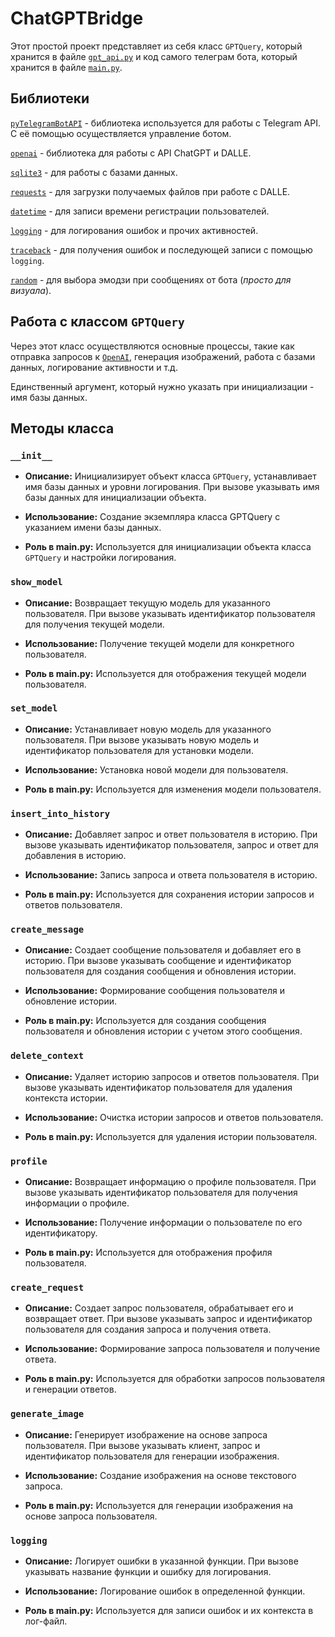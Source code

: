 # ChatGPTBridge

Этот простой проект представляет из себя класс ```GPTQuery```, который хранится в файле [```gpt_api.py```](https://github.com/Orex2105/ChatGPTBridge/blob/main/gpt_api.py) и код самого телеграм бота, который хранится в файле [```main.py```](https://github.com/Orex2105/ChatGPTBridge/blob/main/main.py).

## Библиотеки

[```pyTelegramBotAPI```](https://pypi.org/project/pyTelegramBotAPI/) - библиотека используется для работы с Telegram API. С её помощью осуществляется управление ботом.

[```openai```](https://pypi.org/project/openai/#:~:text=The%20OpenAI%20Python%20library%20provides,reference%20and%20the%20OpenAI%20Cookbook) - библиотека для работы с API ChatGPT и DALLE.

[```sqlite3```](https://docs.python.org/3/library/sqlite3.html) - для работы с базами данных.

[```requests```](https://pypi.org/project/requests/) - для загрузки получаемых файлов при работе с DALLE.

[```datetime```](https://docs.python.org/3/library/datetime.html) - для записи времени регистрации пользователей.

[```logging```](https://docs.python.org/3/library/logging.html) - для логирования ошибок и прочих активностей.

[```traceback```](https://docs.python.org/3/library/traceback.html) - для получения ошибок и последующей записи с помощью ```logging```.

[```random```](https://docs.python.org/3/library/random.html) - для выбора эмодзи при сообщениях от бота (*просто для визуала*).


## Работа с классом ```GPTQuery```

Через этот класс осуществляются основные процессы, такие как отправка запросов к [```OpenAI```](https://openai.com/), генерация изображений, работа с базами данных, логирование активности и т.д.

Единственный аргумент, который нужно указать при инициализации - имя базы данных.

## **Методы класса**

### ```__init__```
* **Описание:** Инициализирует объект класса ```GPTQuery```, устанавливает имя базы данных и уровни логирования.
При вызове указывать имя базы данных для инициализации объекта.

* **Использование:** Создание экземпляра класса GPTQuery с указанием имени базы данных.

* **Роль в main.py:** Используется для инициализации объекта класса ```GPTQuery``` и настройки логирования.

### ```show_model```
* **Описание:** Возвращает текущую модель для указанного пользователя. При вызове указывать идентификатор пользователя для получения текущей модели.

* **Использование:** Получение текущей модели для конкретного пользователя.

* **Роль в main.py:** Используется для отображения текущей модели пользователя.

### ```set_model```
* **Описание:** Устанавливает новую модель для указанного пользователя. При вызове указывать новую модель и идентификатор пользователя для установки модели.

* **Использование:** Установка новой модели для пользователя.

* **Роль в main.py:** Используется для изменения модели пользователя.

### ```insert_into_history```
* **Описание:** Добавляет запрос и ответ пользователя в историю. При вызове указывать идентификатор пользователя, запрос и ответ для добавления в историю.

* **Использование:** Запись запроса и ответа пользователя в историю.

* **Роль в main.py:** Используется для сохранения истории запросов и ответов пользователя.

### ```create_message```
* **Описание:** Создает сообщение пользователя и добавляет его в историю. При вызове указывать сообщение и идентификатор пользователя для создания сообщения и обновления истории.

* **Использование:** Формирование сообщения пользователя и обновление истории.

* **Роль в main.py:** Используется для создания сообщения пользователя и обновления истории с учетом этого сообщения.
  
### ```delete_context```
* **Описание:** Удаляет историю запросов и ответов пользователя. При вызове указывать идентификатор пользователя для удаления контекста истории.

* **Использование:** Очистка истории запросов и ответов пользователя.

* **Роль в main.py:** Используется для удаления истории пользователя.

### ```profile```
* **Описание:** Возвращает информацию о профиле пользователя. При вызове указывать идентификатор пользователя для получения информации о профиле.

* **Использование:** Получение информации о пользователе по его идентификатору.

* **Роль в main.py:** Используется для отображения профиля пользователя.

### ```create_request```
* **Описание:** Создает запрос пользователя, обрабатывает его и возвращает ответ. При вызове указывать запрос и идентификатор пользователя для создания запроса и получения ответа.

* **Использование:** Формирование запроса пользователя и получение ответа.

* **Роль в main.py:** Используется для обработки запросов пользователя и генерации ответов.

### ```generate_image```
* **Описание:** Генерирует изображение на основе запроса пользователя. При вызове указывать клиент, запрос и идентификатор пользователя для генерации изображения.

* **Использование:** Создание изображения на основе текстового запроса.

* **Роль в main.py:** Используется для генерации изображения на основе запроса пользователя.

### ```logging```
* **Описание:** Логирует ошибки в указанной функции. При вызове указывать название функции и ошибку для логирования.

* **Использование:** Логирование ошибок в определенной функции.

* **Роль в main.py:** Используется для записи ошибок и их контекста в лог-файл.
